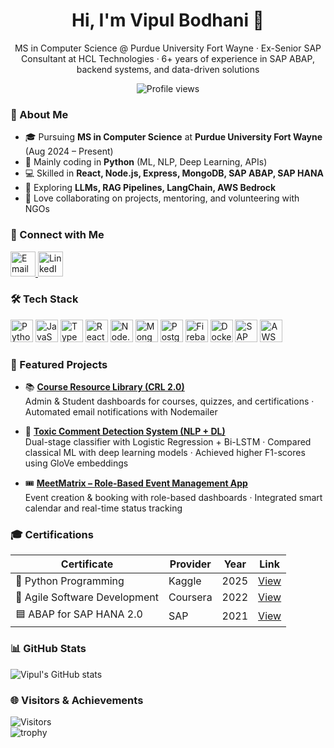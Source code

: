 <h1 align="center">Hi, I'm Vipul Bodhani 👋</h1>
<p align="center">
MS in Computer Science @ Purdue University Fort Wayne · Ex-Senior SAP Consultant at HCL Technologies · 6+ years of experience in SAP ABAP, backend systems, and data-driven solutions
</p>

<p align="center">
  <img src="https://komarev.com/ghpvc/?username=vbodhani11" alt="Profile views" />
</p>

### 📌 About Me
- 🎓 Pursuing **MS in Computer Science** at **Purdue University Fort Wayne** (Aug 2024 – Present)  
- 🐍 Mainly coding in **Python** (ML, NLP, Deep Learning, APIs)  
- 💻 Skilled in **React, Node.js, Express, MongoDB, SAP ABAP, SAP HANA**  
- 🚀 Exploring **LLMs, RAG Pipelines, LangChain, AWS Bedrock**  
- 🤝 Love collaborating on projects, mentoring, and volunteering with NGOs

  

### 🔗 Connect with Me
<p align="left">
  <a href="mailto:vbodhani11@gmail.com" target="_blank">
    <img src="https://cdn.jsdelivr.net/gh/devicons/devicon/icons/google/google-original.svg" alt="Email" width="40" height="40"/>
  </a>
  <a href="https://www.linkedin.com/in/vipul-bodhani-58774617a/" target="_blank">
    <img src="https://cdn.jsdelivr.net/gh/devicons/devicon/icons/linkedin/linkedin-original.svg" alt="LinkedIn" width="40" height="40"/>
  </a>
</p>



### 🛠️ Tech Stack
<p>
  <img alt="Python" src="https://cdn.jsdelivr.net/gh/devicons/devicon/icons/python/python-original.svg" width="36" />
  <img alt="JavaScript" src="https://cdn.jsdelivr.net/gh/devicons/devicon/icons/javascript/javascript-original.svg" width="36" />
  <img alt="TypeScript" src="https://cdn.jsdelivr.net/gh/devicons/devicon/icons/typescript/typescript-original.svg" width="36" />
  <img alt="React" src="https://cdn.jsdelivr.net/gh/devicons/devicon/icons/react/react-original.svg" width="36" />
  <img alt="Node.js" src="https://cdn.jsdelivr.net/gh/devicons/devicon/icons/nodejs/nodejs-original.svg" width="36" />
  <img alt="MongoDB" src="https://cdn.jsdelivr.net/gh/devicons/devicon/icons/mongodb/mongodb-original.svg" width="36" />
  <img alt="PostgreSQL" src="https://cdn.jsdelivr.net/gh/devicons/devicon/icons/postgresql/postgresql-original.svg" width="36" />
  <img alt="Firebase" src="https://cdn.jsdelivr.net/gh/devicons/devicon/icons/firebase/firebase-plain.svg" width="36" />
  <img alt="Docker" src="https://cdn.jsdelivr.net/gh/devicons/devicon/icons/docker/docker-original.svg" width="36" />
  <img alt="SAP" src="https://img.icons8.com/color/452/sap.png" width="36" />
  <img alt="AWS" src="https://img.icons8.com/color/452/amazon-web-services.png" width="36" />
</p>



### 🌟 Featured Projects
- 📚 **[Course Resource Library (CRL 2.0)](https://github.com/bodhvm01/Courselibrary)**  
  Admin & Student dashboards for courses, quizzes, and certifications · Automated email notifications with Nodemailer

- 🧠 **[Toxic Comment Detection System (NLP + DL)](https://github.com/Crownedprinz/dual-stage-toxic-comment-detection-system)**  
  Dual-stage classifier with Logistic Regression + Bi-LSTM · Compared classical ML with deep learning models · Achieved higher F1-scores using GloVe embeddings

- 🎟️ **[MeetMatrix – Role-Based Event Management App](https://github.com/Crownedprinz/MeetMatrix)**  
  Event creation & booking with role-based dashboards · Integrated smart calendar and real-time status tracking

  

### 🎓 Certifications
| Certificate | Provider | Year | Link |
|-------------|----------|------|------|
| 🐍 Python Programming | Kaggle | 2025 | [View](https://www.kaggle.com/learn/certification/vipulbodhani/python) |
| 🚀 Agile Software Development | Coursera | 2022 | [View](https://www.coursera.org/account/accomplishments/certificate/PVBZPLEW4UN7) |
| 🟦 ABAP for SAP HANA 2.0 | SAP | 2021 | [View](https://www.credly.com/badges/417168cb-6630-4a87-ace4-26f2699422ba/linked_in_profile) |


  
### 📊 GitHub Stats
![Vipul's GitHub stats](https://github-readme-stats.vercel.app/api?username=vbodhani11&show_icons=true)



### 🌐 Visitors & Achievements
![Visitors](https://komarev.com/ghpvc/?username=vbodhani11)  
![trophy](https://github-profile-trophy.vercel.app/?username=vbodhani11&margin-w=8)

